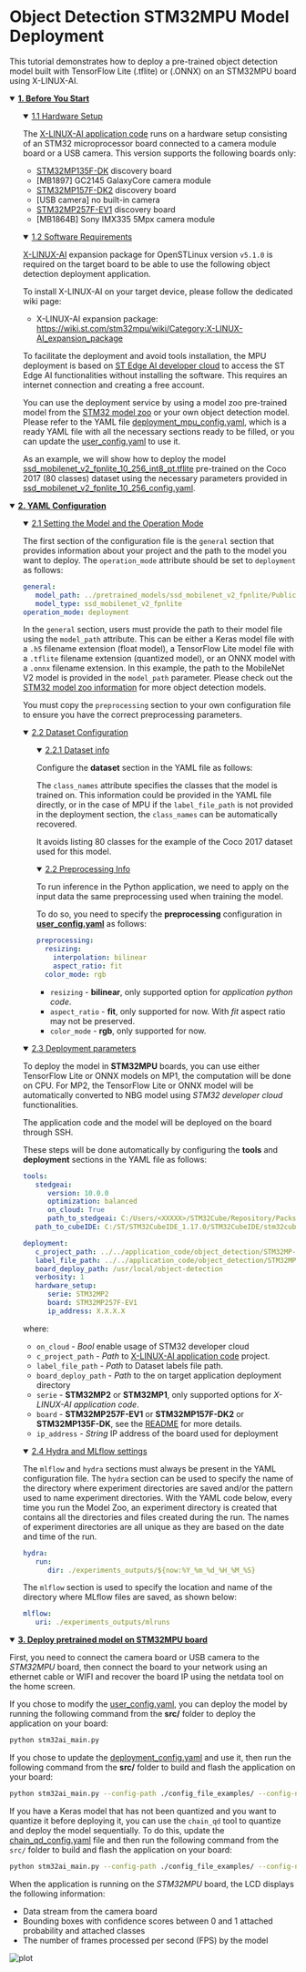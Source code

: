 # Object Detection STM32MPU Model Deployment

This tutorial demonstrates how to deploy a pre-trained object detection model built with TensorFlow Lite (.tflite) or (.ONNX) on an STM32MPU board using X-LINUX-AI.


<details open><summary><a href="#1"><b>1. Before You Start</b></a></summary><a id="1"></a>
<ul><details open><summary><a href="#1-1">1.1 Hardware Setup</a></summary><a id="1-1"></a>

The [X-LINUX-AI application code](../../application_code/object_detection/STM32MP-LINUX/README.md) runs on a hardware setup consisting of an STM32 microprocessor board connected to a camera module board or a USB camera. This version supports the following boards only:

- [STM32MP135F-DK](https://www.st.com/en/evaluation-tools/stm32mp135f-dk) discovery board
- [MB1897] GC2145 GalaxyCore camera module
- [STM32MP157F-DK2](https://www.st.com/en/evaluation-tools/stm32mp157f-dk2) discovery board
- [USB camera] no built-in camera
- [STM32MP257F-EV1](https://www.st.com/en/evaluation-tools/stm32mp257f-ev1) discovery board
- [MB1864B] Sony IMX335 5Mpx camera module

</details></ul>
<ul><details open><summary><a href="#1-2">1.2 Software Requirements</a></summary><a id="1-2"></a>

[X-LINUX-AI](https://www.st.com/en/embedded-software/x-linux-ai.html) expansion package for OpenSTLinux version `v5.1.0` is required on the target board to be able to use the following object detection deployment application.

To install X-LINUX-AI on your target device, please follow the dedicated wiki page:

- X-LINUX-AI expansion package: https://wiki.st.com/stm32mpu/wiki/Category:X-LINUX-AI_expansion_package

To facilitate the deployment and avoid tools installation, the MPU deployment is based on [ST Edge AI developer cloud](https://stedgeai-dc.st.com/home) to access the ST Edge AI functionalities without installing the software. This requires an internet connection and creating a free account.

You can use the deployment service by using a model zoo pre-trained model from the [STM32 model zoo](https://github.com/STMicroelectronics/stm32ai-modelzoo/object_detection/) or your own object detection model. Please refer to the YAML file [deployment_mpu_config.yaml](../src/config_file_examples/deployment_mpu_config.yaml), which is a ready YAML file with all the necessary sections ready to be filled, or you can update the [user_config.yaml](../src/user_config.yaml) to use it.

As an example, we will show how to deploy the model [ssd_mobilenet_v2_fpnlite_10_256_int8_pt.tflite](https://github.com/STMicroelectronics/stm32ai-modelzoo/tree/master/object_detection/ssd_mobilenet_v2_fpnlite/Public_pretrainedmodel_public_dataset/coco_2017/ssd_mobilenet_v2_fpnlite_10_256/ssd_mobilenet_v2_fpnlite_10_256_int8_pt.tflite) pre-trained on the Coco 2017 (80 classes) dataset using the necessary parameters provided in [ssd_mobilenet_v2_fpnlite_10_256_config.yaml](https://github.com/STMicroelectronics/stm32ai-modelzoo/blob/master/object_detection/ssd_mobilenet_v2_fpnlite/Public_pretrainedmodel_public_dataset/coco_2017/ssd_mobilenet_v2_fpnlite_10_256/ssd_mobilenet_v2_fpnlite_10_256_config.yaml).

</details></ul>
</details>
<details open><summary><a href="#2"><b>2. YAML Configuration</b></a></summary><a id="2"></a>

<ul><details open><summary><a href="#2-1">2.1 Setting the Model and the Operation Mode</a></summary><a id="2-1"></a>

The first section of the configuration file is the `general` section that provides information about your project and the path to the model you want to deploy. The `operation_mode` attribute should be set to `deployment` as follows:

```yaml
general:
   model_path: ../pretrained_models/ssd_mobilenet_v2_fpnlite/Public_pretrainedmodel_public_dataset/coco_2017/ssd_mobilenet_v2_fpnlite_10_256/ssd_mobilenet_v2_fpnlite_10_256_int8_pt.tflite
   model_type: ssd_mobilenet_v2_fpnlite
operation_mode: deployment
```

In the `general` section, users must provide the path to their model file using the `model_path` attribute. This can be either a Keras model file with a `.h5` filename extension (float model), a TensorFlow Lite model file with a `.tflite` filename extension (quantized model), or an ONNX model with a `.onnx` filename extension.
In this example, the path to the MobileNet V2 model is provided in the `model_path` parameter. Please check out the [STM32 model zoo information](../pretrained_models/README.md) for more object detection models.

You must copy the `preprocessing` section to your own configuration file to ensure you have the correct preprocessing parameters.

</details></ul>
<ul><details open><summary><a href="#2-2">2.2 Dataset Configuration</a></summary><a id="2-2"></a>
<ul><details open><summary><a href="#2-2-1">2.2.1 Dataset info</a></summary><a id="2-2-1"></a>

Configure the **dataset** section in the YAML file as follows:

The `class_names` attribute specifies the classes that the model is trained on. This information could be provided in the YAML file directly, or in the case of MPU if the `label_file_path` is not provided in the deployment section, the `class_names` can be automatically recovered.

It avoids listing 80 classes for the example of the Coco 2017 dataset used for this model.

</details></ul>
<ul><details open><summary><a href="#2-2-2">2.2 Preprocessing Info</a></summary><a id="2-2-2"></a>

To run inference in the Python application, we need to apply on the input data the same preprocessing used when training the model.

To do so, you need to specify the **preprocessing** configuration in **[user_config.yaml](../src/user_config.yaml)** as follows:

```yaml
preprocessing:
  resizing:
    interpolation: bilinear
    aspect_ratio: fit
  color_mode: rgb
```

- `resizing` - **bilinear**, only supported option for *application python code*.
- `aspect_ratio` - **fit**, only supported for now. With *fit* aspect ratio may not be preserved.
- `color_mode` - **rgb**, only supported for now.

</details></ul>
</details></ul>
<ul><details open><summary><a href="#2-3">2.3 Deployment parameters</a></summary><a id="2-3"></a>

To deploy the model in **STM32MPU** boards, you can use either TensorFlow Lite or ONNX models on MP1, the computation will be done on CPU. For MP2, the TensorFlow Lite or ONNX model will be automatically converted to NBG model using *STM32 developer cloud* functionalities.

The application code and the model will be deployed on the board through SSH.

These steps will be done automatically by configuring the **tools** and **deployment** sections in the YAML file as follows:

```yaml
tools:
   stedgeai:
      version: 10.0.0
      optimization: balanced
      on_cloud: True
      path_to_stedgeai: C:/Users/<XXXXX>/STM32Cube/Repository/Packs/STMicroelectronics/X-CUBE-AI/<*.*.*>/Utilities/windows/stedgeai.exe
   path_to_cubeIDE: C:/ST/STM32CubeIDE_1.17.0/STM32CubeIDE/stm32cubeide.exe

deployment:
   c_project_path: ../../application_code/object_detection/STM32MP-LINUX/
   label_file_path: ../../application_code/object_detection/STM32MP-LINUX/Resources/labels_coco_dataset_80.txt
   board_deploy_path: /usr/local/object-detection
   verbosity: 1
   hardware_setup:
      serie: STM32MP2
      board: STM32MP257F-EV1
      ip_address: X.X.X.X
```

where:
- `on_cloud` - *Bool* enable usage of STM32 developer cloud
- `c_project_path` - *Path* to [X-LINUX-AI application code](../../application_code/object_detection/STM32MP-LINUX/README.md) project.
- `label_file_path` - *Path* to Dataset labels file path.
- `board_deploy_path` - *Path* to the on target application deployment directory
- `serie` - **STM32MP2** or **STM32MP1**, only supported options for *X-LINUX-AI application code*.
- `board` - **STM32MP257F-EV1** or **STM32MP157F-DK2** or **STM32MP135F-DK**, see the [README](../../application_code/object_detection/STM32MP-LINUX/README.md) for more details.
- `ip_address` - *String* IP address of the board used for deployment

</details></ul>
<ul><details open><summary><a href="#2-4">2.4 Hydra and MLflow settings</a></summary><a id="2-4"></a>

The `mlflow` and `hydra` sections must always be present in the YAML configuration file. The `hydra` section can be used to specify the name of the directory where experiment directories are saved and/or the pattern used to name experiment directories. With the YAML code below, every time you run the Model Zoo, an experiment directory is created that contains all the directories and files created during the run. The names of experiment directories are all unique as they are based on the date and time of the run.

```yaml
hydra:
   run:
      dir: ./experiments_outputs/${now:%Y_%m_%d_%H_%M_%S}
```

The `mlflow` section is used to specify the location and name of the directory where MLflow files are saved, as shown below:

```yaml
mlflow:
   uri: ./experiments_outputs/mlruns
```

</details></ul>
</details>
<details open><summary><a href="#3"><b>3. Deploy pretrained model on STM32MPU board</b></a></summary><a id="3"></a>

First, you need to connect the camera board or USB camera to the *STM32MPU* board, then connect the board to your network using an ethernet cable or WIFI and recover the board IP using the netdata tool on the home screen.

If you chose to modify the [user_config.yaml](../src/user_config.yaml), you can deploy the model by running the following command from the **src/** folder to deploy the application on your board:

```bash
python stm32ai_main.py
```
If you chose to update the [deployment_config.yaml](../src/config_file_examples/deployment_mpu_config.yaml) and use it, then run the following command from the **src/** folder to build and flash the application on your board:

```bash
python stm32ai_main.py --config-path ./config_file_examples/ --config-name deployment_mpu_config.yaml
```

If you have a Keras model that has not been quantized and you want to quantize it before deploying it, you can use the `chain_qd` tool to quantize and deploy the model sequentially. To do this, update the [chain_qd_config.yaml](../src/config_file_examples/chain_qd_config.yaml) file and then run the following command from the `src/` folder to build and flash the application on your board:

```bash
python stm32ai_main.py --config-path ./config_file_examples/ --config-name chain_qd_config.yaml
```

When the application is running on the *STM32MPU* board, the LCD displays the following information:
- Data stream from the camera board
- Bounding boxes with confidence scores between 0 and 1 attached probability and attached classes
- The number of frames processed per second (FPS) by the model

![plot](./doc/img/output_mpu_application.JPG)

</details>
